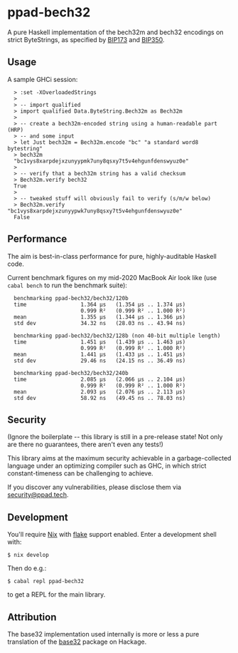 # ppad-bech32

A pure Haskell implementation of the bech32m and bech32 encodings on strict
ByteStrings, as specified by [BIP173][bi173] and [BIP350][bi350].

## Usage

A sample GHCi session:

```
  > :set -XOverloadedStrings
  >
  > -- import qualified
  > import qualified Data.ByteString.Bech32m as Bech32m
  >
  > -- create a bech32m-encoded string using a human-readable part (HRP)
  > -- and some input
  > let Just bech32m = Bech32m.encode "bc" "a standard word8 bytestring"
  > bech32m
  "bc1vys8xarpdejxzunyypmk7uny8qsxy7t5v4ehgunfdenswyuz0e"
  >
  > -- verify that a bech32m string has a valid checksum
  > Bech32m.verify bech32
  True
  >
  > -- tweaked stuff will obviously fail to verify (s/m/w below)
  > Bech32m.verify "bc1vys8xarpdejxzunyypwk7uny8qsxy7t5v4ehgunfdenswyuz0e"
  False
```

## Performance

The aim is best-in-class performance for pure, highly-auditable Haskell
code.

Current benchmark figures on my mid-2020 MacBook Air look like (use
`cabal bench` to run the benchmark suite):

```
  benchmarking ppad-bech32/bech32/120b
  time                 1.364 μs   (1.354 μs .. 1.374 μs)
                       0.999 R²   (0.999 R² .. 1.000 R²)
  mean                 1.355 μs   (1.344 μs .. 1.366 μs)
  std dev              34.32 ns   (28.03 ns .. 43.94 ns)

  benchmarking ppad-bech32/bech32/128b (non 40-bit multiple length)
  time                 1.451 μs   (1.439 μs .. 1.463 μs)
                       0.999 R²   (0.999 R² .. 1.000 R²)
  mean                 1.441 μs   (1.433 μs .. 1.451 μs)
  std dev              29.46 ns   (24.15 ns .. 36.49 ns)

  benchmarking ppad-bech32/bech32/240b
  time                 2.085 μs   (2.066 μs .. 2.104 μs)
                       0.999 R²   (0.999 R² .. 1.000 R²)
  mean                 2.093 μs   (2.076 μs .. 2.113 μs)
  std dev              58.92 ns   (49.45 ns .. 78.03 ns)
```

## Security

(Ignore the boilerplate -- this library is still in a pre-release state!
Not only are there no guarantees, there aren't even any tests!)

This library aims at the maximum security achievable in a
garbage-collected language under an optimizing compiler such as GHC, in
which strict constant-timeness can be challenging to achieve.

If you discover any vulnerabilities, please disclose them via
security@ppad.tech.

## Development

You'll require [Nix][nixos] with [flake][flake] support enabled. Enter a
development shell with:

```
$ nix develop
```

Then do e.g.:

```
$ cabal repl ppad-bech32
```

to get a REPL for the main library.

## Attribution

The base32 implementation used internally is more or less a pure
translation of the [base32][bas32] package on Hackage.

[nixos]: https://nixos.org/
[flake]: https://nixos.org/manual/nix/unstable/command-ref/new-cli/nix3-flake.html
[bi173]: https://github.com/bitcoin/bips/blob/master/bip-0173.mediawiki
[bi350]: https://github.com/bitcoin/bips/blob/master/bip-0350.mediawiki
[bas32]: https://hackage.haskell.org/package/base32
